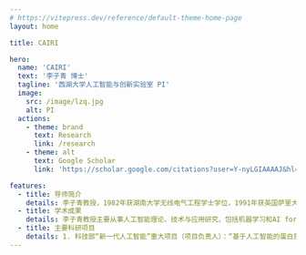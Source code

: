 ```yaml
---
# https://vitepress.dev/reference/default-theme-home-page
layout: home

title: CAIRI

hero:
  name: 'CAIRI'
  text: '李子青 博士'
  tagline: '西湖大学人工智能与创新实验室 PI'
  image:
    src: /image/lzq.jpg
    alt: PI
  actions:
    - theme: brand
      text: Research
      link: /research
    - theme: alt
      text: Google Scholar
      link: 'https://scholar.google.com/citations?user=Y-nyLGIAAAAJ&hl=zh-CN&oi=sra'

features:
  - title: 导师简介
    details: 李子青教授，1982年获湖南大学无线电气工程学士学位，1991年获英国萨里大学计算机视觉博士学位，2013年被授予芬兰奥卢大学荣誉博士。1991-2000年任新加坡南洋理工大学讲师、副教授，2000-2004年任微软亚洲研究院Lead Researcher，2004-2018年任中科院自动化所模式识别国家重点实验室资深研究员。2019年2月全职加入西湖大学, 任人工智能讲席教授，研究方向为AI基础和AI+生命科学交叉学科。</br>联系邮箱：stan.zq.li@westlake.edu.cn
  - title: 学术成果
    details: 李子青教授主要从事人工智能理论、技术与应用研究，包括机器学习和AI for Science。发表论文 500 余篇，著作 10 部，谷歌学术引用74000余次，H-index 150，在2024年度世界科学家及大学排名（World Scientist and University Rankings）中，Al for Science领域全球排名第一，人工智能领域中国区排名第二。获准发明专利 20 余项；制定国际/国家/行业标准共20余项，代表中国撰写了中国第一个生物识别国际标准获采纳，并在ISO全会上作了“生物特征识别在中国”的主题演讲。曾担任100余个国际学术会议大会主席、程序主席，或程序委员； AI顶级期刊IEEE T-PAMI 等刊物副编；自然科学基金、国家科技支撑计划、 国家重大专项、 国家科学技术奖、 欧盟EU projects 等评审专家。 2001 年在微软研发了世界首个实时人脸识别系统 （比尔盖茨接受 CNN 专访为之讲解），2005年设计实施了罗湖自助通关系统，2008 年设计实施了北京奥运人脸识别系统。在中科院工作期间，承担863、 115 和 125 国家科技支撑计划、135 国家重大专项项目或课题10余项。2019年加入西湖大学后，聚焦AI基础研究和AI for Science，承担科技部“新一代人工智能”重大项目2项、国家自然科学基金区域重点项目1项。
  - title: 主要科研项目
    details: 1. 科技部“新一代人工智能”重大项目（项目负责人）：“基于人工智能的蛋白质结构预测与设计”，2022年1月-2023年12月。</br>2. 科技部“新一代人工智能”重大项目（首席科学家）：“蛋白质复合物动态构象及靶标药物设计人工智能方法” ，2023年1月-2027 年12月。</br>3. 国家自然基金委区域重点项目（项目负责人）：“几何深度学习方法研究及蛋白组学癌症模式分析应用” 2022年1月-2025年12月。</br>4. 科技部重大专项（子课题负责人）：“高发肿瘤大队列临床蛋白质组关键技术研究”， 2021年12月-2026年11月。
---
```

